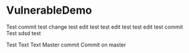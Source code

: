 # VulnerableDemo
Test commit
test change
test edit
test
test edit
test
test edit
test commit
Test sdsd
test


Test
Text Text
Master commit
Commit on master
